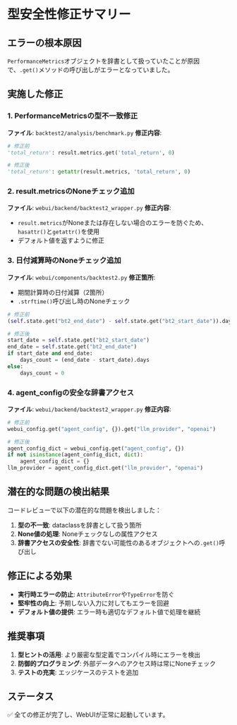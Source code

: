 # 型安全性修正サマリー

## エラーの根本原因

`PerformanceMetrics`オブジェクトを辞書として扱っていたことが原因で、`.get()`メソッドの呼び出しがエラーとなっていました。

## 実施した修正

### 1. PerformanceMetricsの型不一致修正

**ファイル**: `backtest2/analysis/benchmark.py`
**修正内容**: 
```python
# 修正前
'total_return': result.metrics.get('total_return', 0)

# 修正後
'total_return': getattr(result.metrics, 'total_return', 0)
```

### 2. result.metricsのNoneチェック追加

**ファイル**: `webui/backend/backtest2_wrapper.py`
**修正内容**: 
- `result.metrics`がNoneまたは存在しない場合のエラーを防ぐため、`hasattr()`と`getattr()`を使用
- デフォルト値を返すように修正

### 3. 日付減算時のNoneチェック追加

**ファイル**: `webui/components/backtest2.py`
**修正箇所**:
- 期間計算時の日付減算（2箇所）
- `.strftime()`呼び出し時のNoneチェック

```python
# 修正前
(self.state.get("bt2_end_date") - self.state.get("bt2_start_date")).days

# 修正後
start_date = self.state.get("bt2_start_date")
end_date = self.state.get("bt2_end_date")
if start_date and end_date:
    days_count = (end_date - start_date).days
else:
    days_count = 0
```

### 4. agent_configの安全な辞書アクセス

**ファイル**: `webui/backend/backtest2_wrapper.py`
**修正内容**:
```python
# 修正前
webui_config.get("agent_config", {}).get("llm_provider", "openai")

# 修正後
agent_config_dict = webui_config.get("agent_config", {})
if not isinstance(agent_config_dict, dict):
    agent_config_dict = {}
llm_provider = agent_config_dict.get("llm_provider", "openai")
```

## 潜在的な問題の検出結果

コードレビューで以下の潜在的な問題を検出しました：

1. **型の不一致**: dataclassを辞書として扱う箇所
2. **None値の処理**: Noneチェックなしの属性アクセス
3. **辞書アクセスの安全性**: 辞書でない可能性のあるオブジェクトへの`.get()`呼び出し

## 修正による効果

- **実行時エラーの防止**: `AttributeError`や`TypeError`を防ぐ
- **堅牢性の向上**: 予期しない入力に対してもエラーを回避
- **デフォルト値の提供**: エラー時も適切なデフォルト値で処理を継続

## 推奨事項

1. **型ヒントの活用**: より厳密な型定義でコンパイル時にエラーを検出
2. **防御的プログラミング**: 外部データへのアクセス時は常にNoneチェック
3. **テストの充実**: エッジケースのテストを追加

## ステータス
✅ 全ての修正が完了し、WebUIが正常に起動しています。